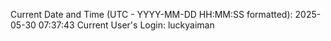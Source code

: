 Current Date and Time (UTC - YYYY-MM-DD HH:MM:SS formatted): 2025-05-30 07:37:43
Current User's Login: luckyaiman
